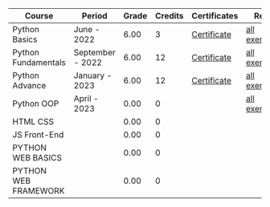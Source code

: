 | Course               | Period           | Grade  | Credits | Certificates | Repo |
| ---------------------|------------------|--------|---------|--------------|------|
| Python Basics        |  June - 2022     | 6.00   |    3    |[Certificate](https://softuni.bg/certificates/certificates/converttoimage/137605?code=332b2667)|[all exercises](https://github.com/Roburt96/SoftUni-Python/tree/main/01_Basics/Python_Basics)|
| Python Fundamentals  | September - 2022 | 6.00   |    12   |[Certificate](https://softuni.bg/certificates/certificates/converttoimage/148723?code=cb3c3a27)|[all exercises](https://github.com/Roburt96/SoftUni-Python/tree/main/02_Fundamentals/Python_Fundamentals)|
| Python Advance       | January - 2023   | 6.00   |    12   |[Certificate](https://softuni.bg/certificates/certificates/converttoimage/159426?code=e598d99e)|[all exercises](https://github.com/Roburt96/SoftUni-Python/tree/main/03_Advance/Python_Advance)|
| Python OOP           | April - 2023     | 0.00   |    0    |              |[all exercises](https://github.com/Roburt96/SoftUni-Python/tree/main/03_Advance/Python_OOP)|
| HTML CSS             |                  | 0.00   |    0    |              |
| JS Front-End         |                  | 0.00   |    0    |              |
| PYTHON WEB BASICS    |                  | 0.00   |    0    |              |
| PYTHON WEB FRAMEWORK |                  | 0.00   |    0    |              |
